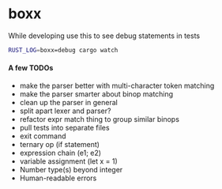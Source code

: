# boxx

While developing use this to see debug statements in tests
```sh
RUST_LOG=boxx=debug cargo watch
```

#### A few TODOs
* make the parser better with multi-character token matching
* make the parser smarter about binop matching
* clean up the parser in general
* split apart lexer and parser?
* refactor expr match thing to group similar binops
* pull tests into separate files
* exit command
* ternary op (if statement)
* expression chain (e1; e2)
* variable assignment (let x = 1)
* Number type(s) beyond integer
* Human-readable errors
